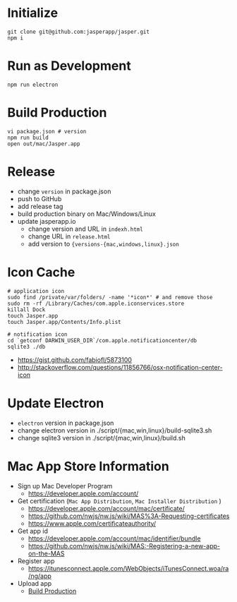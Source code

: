 # Initialize

```
git clone git@github.com:jasperapp/jasper.git
npm i
```

# Run as Development

```
npm run electron
```

# Build Production

```
vi package.json # version
npm run build
open out/mac/Jasper.app
```

# Release
- change `version` in package.json 
- push to GitHub
- add release tag
- build production binary on Mac/Windows/Linux
- update jasperapp.io
  - change version and URL in `indexh.html`
  - change URL in `release.html`
  - add version to `{versions-{mac,windows,linux}.json`
  
# Icon Cache
```
# application icon
sudo find /private/var/folders/ -name '*icon*' # and remove those
sudo rm -rf /Library/Caches/com.apple.iconservices.store
killall Dock
touch Jasper.app
touch Jasper.app/Contents/Info.plist

# notification icon
cd `getconf DARWIN_USER_DIR`/com.apple.notificationcenter/db
sqlite3 ./db
```

- https://gist.github.com/fabiofl/5873100
- http://stackoverflow.com/questions/11856766/osx-notification-center-icon

# Update Electron
- `electron` version in package.json
- change electron version in ./script/{mac,win,linux}/build-sqlite3.sh
- change sqlite3 version in ./script/{mac,win,linux}/build.sh

# Mac App Store Information
- Sign up Mac Developer Program
  - https://developer.apple.com/account/
- Get certification (`Mac App Distribution`, `Mac Installer Distribution` )
  - https://developer.apple.com/account/mac/certificate/
  - https://github.com/nwjs/nw.js/wiki/MAS%3A-Requesting-certificates
  - https://www.apple.com/certificateauthority/
- Get app id
  - https://developer.apple.com/account/mac/identifier/bundle
  - https://github.com/nwjs/nw.js/wiki/MAS:-Registering-a-new-app-on-the-MAS
- Register app
  - https://itunesconnect.apple.com/WebObjects/iTunesConnect.woa/ra/ng/app
- Upload app
  - [Build Production](#build-production)

